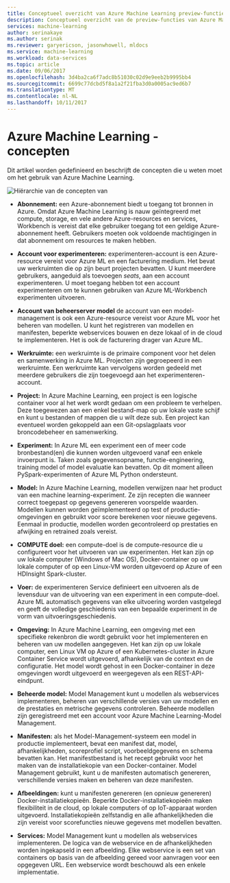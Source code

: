 ```yaml
---
title: Conceptueel overzicht van Azure Machine Learning preview-functies | Microsoft Docs
description: Conceptueel overzicht van de preview-functies van Azure Machine Learning, zoals abonnementen, accounts, -werkruimten, projecten, enz.
services: machine-learning
author: serinakaye
ms.author: serinak
ms.reviewer: garyericson, jasonwhowell, mldocs
ms.service: machine-learning
ms.workload: data-services
ms.topic: article
ms.date: 09/06/2017
ms.openlocfilehash: 3d4ba2ca6f7adc8b51030c02d9e9eeb2b9995bb4
ms.sourcegitcommit: 6699c77dcbd5f8a1a2f21fba3d0a0005ac9ed6b7
ms.translationtype: MT
ms.contentlocale: nl-NL
ms.lasthandoff: 10/11/2017
---
```

# <a name="azure-machine-learning---concepts"></a>Azure Machine Learning - concepten

Dit artikel worden gedefinieerd en beschrijft de concepten die u weten moet om het gebruik van Azure Machine Learning. 

![Hiërarchie van de concepten van](media/overview-general-concepts/hierarchy.png)

- **Abonnement:** een Azure-abonnement biedt u toegang tot bronnen in Azure. Omdat Azure Machine Learning is nauw geïntegreerd met compute, storage, en vele andere Azure-resources en services, Workbench is vereist dat elke gebruiker toegang tot een geldige Azure-abonnement heeft. Gebruikers moeten ook voldoende machtigingen in dat abonnement om resources te maken hebben.


- **Account voor experimenteren:** experimenteren-account is een Azure-resource vereist voor Azure ML en een facturering medium. Het bevat uw werkruimten die op zijn beurt projecten bevatten. U kunt meerdere gebruikers, aangeduid als toevoegen _seats_, aan een account experimenteren. U moet toegang hebben tot een account experimenteren om te kunnen gebruiken van Azure ML-Workbench experimenten uitvoeren. 


- **Account van beheerserver model** de account van een model-management is ook een Azure-resource vereist voor Azure ML voor het beheren van modellen. U kunt het registreren van modellen en manifesten, beperkte webservices bouwen en deze lokaal of in de cloud te implementeren. Het is ook de facturering drager van Azure ML.


- **Werkruimte:** een werkruimte is de primaire component voor het delen en samenwerking in Azure ML. Projecten zijn gegroepeerd in een werkruimte. Een werkruimte kan vervolgens worden gedeeld met meerdere gebruikers die zijn toegevoegd aan het experimenteren-account.


- **Project:** In Azure Machine Learning, een project is een logische container voor al het werk wordt gedaan om een probleem te verhelpen. Deze toegewezen aan een enkel bestand-map op uw lokale vaste schijf en kunt u bestanden of mappen die u wilt deze sub. Een project kan eventueel worden gekoppeld aan een Git-opslagplaats voor broncodebeheer en samenwerking.  

- **Experiment:** In Azure ML een experiment een of meer code bronbestand(en) die kunnen worden uitgevoerd vanaf een enkele invoerpunt is. Taken zoals gegevensopname, functie-engineering, training model of model evaluatie kan bevatten. Op dit moment alleen PySpark-experimenten of Azure ML Python ondersteunt.


- **Model:** In Azure Machine Learning, modellen verwijzen naar het product van een machine learning-experiment. Ze zijn recepten die wanneer correct toegepast op gegevens genereren voorspelde waarden. Modellen kunnen worden geïmplementeerd op test of productie-omgevingen en gebruikt voor score berekenen voor nieuwe gegevens. Eenmaal in productie, modellen worden gecontroleerd op prestaties en afwijking en retrained zoals vereist. 

- **COMPUTE doel:** een compute-doel is de compute-resource die u configureert voor het uitvoeren van uw experimenten. Het kan zijn op uw lokale computer (Windows of Mac OS), Docker-container op uw lokale computer of op een Linux-VM worden uitgevoerd op Azure of een HDInsight Spark-cluster.


- **Voer:** de experimenteren Service definieert een uitvoeren als de levensduur van de uitvoering van een experiment in een compute-doel. Azure ML automatisch gegevens van elke uitvoering worden vastgelegd en geeft de volledige geschiedenis van een bepaalde experiment in de vorm van uitvoeringsgeschiedenis.

- **Omgeving:** In Azure Machine Learning, een omgeving met een specifieke rekenbron die wordt gebruikt voor het implementeren en beheren van uw modellen aangegeven. Het kan zijn op uw lokale computer, een Linux VM op Azure of een Kubernetes-cluster in Azure Container Service wordt uitgevoerd, afhankelijk van de context en de configuratie. Het model wordt gehost in een Docker-container in deze omgevingen wordt uitgevoerd en weergegeven als een REST-API-eindpunt.


- **Beheerde model:** Model Management kunt u modellen als webservices implementeren, beheren van verschillende versies van uw modellen en de prestaties en metrische gegevens controleren. Beheerde modellen zijn geregistreerd met een account voor Azure Machine Learning-Model Management.

- **Manifesten:** als het Model-Management-systeem een model in productie implementeert, bevat een manifest dat, model, afhankelijkheden, scoreprofiel script, voorbeeldgegevens en schema bevatten kan. Het manifestbestand is het recept gebruikt voor het maken van de installatiekopie van een Docker-container. Model Management gebruikt, kunt u de manifesten automatisch genereren, verschillende versies maken en beheren van deze manifesten. 


- **Afbeeldingen:** kunt u manifesten genereren (en opnieuw genereren) Docker-installatiekopieën. Beperkte Docker-installatiekopieën maken flexibiliteit in de cloud, op lokale computers of op IoT-apparaat worden uitgevoerd. Installatiekopieën zelfstandig en alle afhankelijkheden die zijn vereist voor scorefuncties nieuwe gegevens met modellen bevatten. 

- **Services:** Model Management kunt u modellen als webservices implementeren. De logica van de webservice en de afhankelijkheden worden ingekapseld in een afbeelding. Elke webservice is een set van containers op basis van de afbeelding gereed voor aanvragen voor een opgegeven URL. Een webservice wordt beschouwd als een enkele implementatie.
